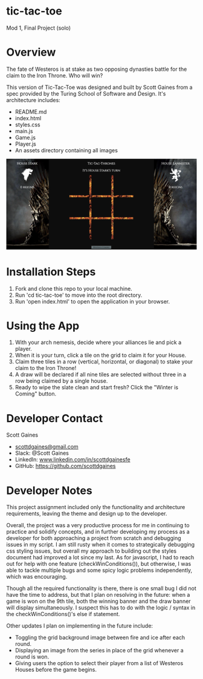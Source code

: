 # tic-tac-toe
Mod 1, Final Project (solo)

# Overview

The fate of Westeros is at stake as two opposing dynasties battle for the claim to the Iron Throne. Who will win?

This version of Tic-Tac-Toe was designed and built by Scott Gaines from a spec provided by the Turing School of Software and Design. It's architecture includes:
* README.md
* index.html
* styles.css
* main.js
* Game.js
* Player.js
* An assets directory containing all images

![Preview Image](assets/tic-tac-thrones-screenshot.png)

# Installation Steps

1. Fork and clone this repo to your local machine.
2. Run 'cd tic-tac-toe' to move into the root directory.
3. Run 'open index.html' to open the application in your browser.

# Using the App

1. With your arch nemesis, decide where your alliances lie and pick a player.
2. When it is your turn, click a tile on the grid to claim it for your House.
3. Claim three tiles in a row (vertical, horizontal, or diagonal) to stake your claim to the Iron Throne!
4. A draw will be declared if all nine tiles are selected without three in a row being claimed by a single house.
5. Ready to wipe the slate clean and start fresh? Click the "Winter is Coming" button.

# Developer Contact
Scott Gaines
+ scottdgaines@gmail.com
+ Slack: @Scott Gaines
+ LinkedIn: www.linkedin.com/in/scottdgainesfe
+ GitHub: https://github.com/scottdgaines

# Developer Notes

This project assignment included only the functionality and architecture requirements, leaving the theme and design up to the developer.

Overall, the project was a very productive process for me in continuing to practice and solidify concepts, and in further developing my process as a developer for both approaching a project from scratch and debugging issues in my script. I am still rusty when it comes to strategically debugging css styling issues, but overall my approach to building out the styles document had improved a lot since my last. As for javascript, I had to reach out for help with one feature (checkWinConditions()), but otherwise, I was able to tackle multiple bugs and some spicy logic problems independently, which was encouraging.

Though all the required functionality is there, there is one small bug I did not have the time to address, but that I plan on resolving in the future: when a game is won on the 9th tile, both the winning banner and the draw banner will display simultaneously. I suspect this has to do with the logic / syntax in the checkWinConditions()'s else if statement.

Other updates I plan on implementing in the future include:
  * Toggling the grid background image between fire and ice after each round.
  * Displaying an image from the series in place of the grid whenever a round is won.
  * Giving users the option to select their player from a list of Westeros Houses before the game begins.
